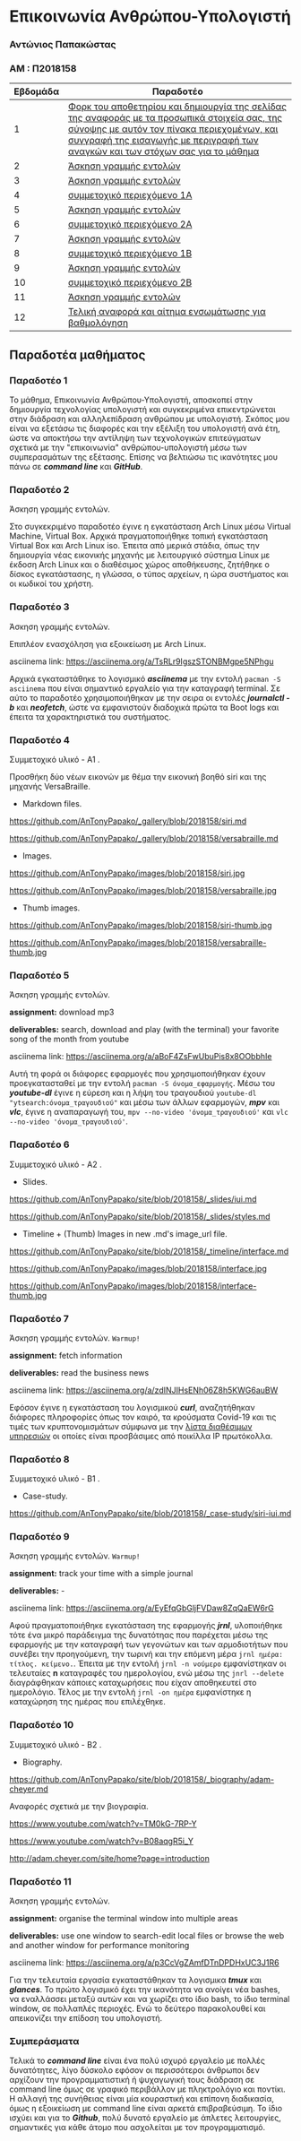 # Επικοινωνία Ανθρώπου-Υπολογιστή

### **Αντώνιος Παπακώστας**

### **ΑΜ : Π2018158**

| Εβδομάδα | Παραδοτέο |
| --- | --- |
| 1 | [Φορκ του αποθετηρίου και δημιουργία της σελίδας της αναφοράς με τα προσωπικά στοιχεία σας, της σύνοψης με αυτόν τον πίνακα περιεχομένων, και συγγραφή της εισαγωγής με περιγραφή των αναγκών και των στόχων σας για το μάθημα](#παραδοτέο-1) |
| 2 | [Άσκηση γραμμής εντολών](#παραδοτέο-2) |
| 3 | [Άσκηση γραμμής εντολών](#παραδοτέο-3) |
| 4 | [συμμετοχικό περιεχόμενο 1A](#παραδοτέο-4) |
| 5 | [Άσκηση γραμμής εντολών](#παραδοτέο-5) |
| 6 | [συμμετοχικό περιεχόμενο 2A](#παραδοτέο-6) |
| 7 | [Άσκηση γραμμής εντολών](#παραδοτέο-7) |
| 8 | [συμμετοχικό περιεχόμενο 1B](#παραδοτέο-8) |
| 9 | [Άσκηση γραμμής εντολών](#παραδοτέο-9) |
| 10 | [συμμετοχικό περιεχόμενο 2B](#παραδοτέο-10) |
| 11 | [Άσκηση γραμμής εντολών](#παραδοτέο-11) |
| 12 | [Τελική αναφορά και αίτημα ενσωμάτωσης για βαθμολόγηση](#συμπεράσματα) |

## Παραδοτέα μαθήματος

### Παραδοτέο 1

Το μάθημα, Επικοινωνία Ανθρώπου-Υπολογιστή, αποσκοπεί στην δημιουργία τεχνολογίας υπολογιστή και συγκεκριμένα επικεντρώνεται στην διάδραση και αλληλεπίδραση ανθρώπου με υπολογιστή. Σκόπος μου είναι να εξετάσω τις διαφορές και την εξέλιξη του υπολογιστή ανά έτη, ώστε να αποκτήσω την αντίληψη των τεχνολογικών επιτεύγματων σχετικά με την "επικοινωνία" ανθρώπου-υπολογιστή μέσω των συμπερασμάτων της εξέτασης. Επίσης να βελτιώσω τις ικανότητες μου πάνω σε ***command line*** και ***GitHub***.

### Παραδοτέο 2

Άσκηση γραμμής εντολών.

Στο συγκεκριμένο παραδοτέο έγινε η εγκατάσταση Arch Linux μέσω Virtual Machine, Virtual Box. Αρχικά πραγματοποιήθηκε τοπική εγκατάσταση Virtual Box και Arch Linux iso. Έπειτα από μερικά στάδια, όπως την δημιουργία νέας εικονικής μηχανής με λειτουργικό σύστημα Linux με έκδοση Arch Linux και ο διαθέσιμος χώρος αποθήκευσης, ζητήθηκε ο δίσκος εγκατάστασης, η γλώσσα, ο τύπος αρχείων, η ώρα συστήματος και οι κωδικοί του χρήστη.

### Παραδοτέο 3

Άσκηση γραμμής εντολών.

Επιπλέον ενασχόληση για εξοικείωση με Arch Linux.

asciinema link: https://asciinema.org/a/TsRLr9IgszSTONBMgpe5NPhgu

Αρχικά εγκαταστάθηκε το λογισμικό ***asciinema*** με την εντολή ```pacman -S asciinema```  που είναι σημαντικό εργαλείο για την καταγραφή terminal. Σε αύτο το παραδοτέο χρησιμοποιήθηκαν με την σειρα οι εντολές ***journalctl -b*** και ***neofetch***, ώστε να εμφανιστούν διαδοχικά πρώτα τα Boot logs και έπειτα τα χαρακτηριστικά του συστήματος.

### Παραδοτέο 4

Συμμετοχικό υλικό - Α1 .

Προσθήκη δύο νέων εικονών με θέμα την εικονική βοηθό siri και της μηχανής VersaBraille.

- Markdown files.

https://github.com/AnTonyPapako/_gallery/blob/2018158/siri.md

https://github.com/AnTonyPapako/_gallery/blob/2018158/versabraille.md

- Images.

https://github.com/AnTonyPapako/images/blob/2018158/siri.jpg

https://github.com/AnTonyPapako/images/blob/2018158/versabraille.jpg

- Thumb images.

https://github.com/AnTonyPapako/images/blob/2018158/siri-thumb.jpg

https://github.com/AnTonyPapako/images/blob/2018158/versabraille-thumb.jpg

### Παραδοτέο 5

Άσκηση γραμμής εντολών.

**assignment:** download mp3

**deliverables:** search, download and play (with the terminal) your favorite song of the month from youtube

asciinema link: https://asciinema.org/a/aBoF4ZsFwUbuPis8x8OObbhIe

Αυτή τη φορά οι διάφορες εφαρμογές που χρησιμοποιήθηκαν έχουν προεγκατασταθεί με την εντολή ```pacman -S όνομα_εφαρμογής```. Μέσω του ***youtube-dl*** έγινε η εύρεση και η λήψη του τραγουδιού ```youtube-dl "ytsearch:όνομα_τραγουδιού"``` και μέσω των άλλων εφαρμογών, ***mpv*** και ***vlc***, έγινε η αναπαραγωγή του, ```mpv --no-video 'όνομα_τραγουδιού'``` και ```vlc --no-video 'όνομα_τραγουδιού'```.

### Παραδοτέο 6

Συμμετοχικό υλικό - Α2 .

- Slides.

https://github.com/AnTonyPapako/site/blob/2018158/_slides/iui.md

https://github.com/AnTonyPapako/site/blob/2018158/_slides/styles.md

- Timeline + (Thumb) Images in new .md's image_url file.

https://github.com/AnTonyPapako/site/blob/2018158/_timeline/interface.md

https://github.com/AnTonyPapako/images/blob/2018158/interface.jpg

https://github.com/AnTonyPapako/images/blob/2018158/interface-thumb.jpg

### Παραδοτέο 7

Άσκηση γραμμής εντολών. ```Warmup!```

**assignment:** fetch information

**deliverables:** read the business news

asciinema link: https://asciinema.org/a/zdINJIHsENh06Z8h5KWG6auBW

Εφόσον έγινε η εγκατάσταση του λογισμικού ***curl***, αναζητήθηκαν διάφορες πληροφορίες όπως τον καιρό, τα κρούσματα Covid-19 και τις τιμές των κρυπτονομισμάτων σύμφωνα με την [λίστα διαθέσιμων υπηρεσιών](https://github.com/chubin/awesome-console-services) οι οποίες είναι προσβάσιμες από ποικίλλα IP πρωτόκολλα.

### Παραδοτέο 8

Συμμετοχικό υλικό - B1 .

- Case-study.

https://github.com/AnTonyPapako/site/blob/2018158/_case-study/siri-iui.md

### Παραδοτέο 9

Άσκηση γραμμής εντολών. ```Warmup!```

**assignment:** track your time with a simple journal

**deliverables:** -

asciinema link: https://asciinema.org/a/EyEfqGbGljFVDaw8ZqQaEW6rG

Αφού πραγματοποιήθηκε εγκατάσταση της εφαρμογής ***jrnl***, υλοποιήθηκε τότε ένα μικρό παράδειγμα της δυνατότηας που παρέχεται μέσω της εφαρμογής με την καταγραφή των γεγονώτων και των αρμοδιοτήτων που συνέβει την προηγούμενη, την τωρινή και την επόμενη μέρα ```jrnl ημέρα: τίτλος. κείμενο.```. Έπειτα με την εντολή ```jrnl -n νούμερο``` εμφανίστηκαν οι τελευταίες **n** καταγραφές του ημερολογίου, ενώ μέσω της ```jnrl --delete``` διαγράφθηκαν κάποιες καταχωρήσεις που είχαν αποθηκευτεί στο ημερολόγιο. Τέλος με την εντολή ```jrnl -on ημέρα``` εμφανίστηκε η καταχώρηση της ημέρας που επιλέχθηκε.

### Παραδοτέο 10

Συμμετοχικό υλικό - B2 .

- Biography.

https://github.com/AnTonyPapako/site/blob/2018158/_biography/adam-cheyer.md

Αναφορές σχετικά με την βιογραφία.

https://www.youtube.com/watch?v=TM0kG-7RP-Y

https://www.youtube.com/watch?v=B08aqgR5i_Y

http://adam.cheyer.com/site/home?page=introduction

### Παραδοτέο 11

Άσκηση γραμμής εντολών.

**assignment:** organise the terminal window into multiple areas

**deliverables:** use one window to search-edit local files or browse the web and another window for performance monitoring

asciinema link: https://asciinema.org/a/p3CcVgZAmfDTnDPDHxUC3J1R6

Για την τελευταία εργασία εγκαταστάθηκαν τα λογισμικα ***tmux*** και ***glances***. Το πρώτο λογισμικό έχει την ικανότητα να ανοίγει νέα bashes, να εναλλάσσει μεταξύ αυτών και να χωρίζει στο ίδιο bash, το ίδιο terminal window, σε πολλαπλές περιοχές. Ενώ το δεύτερο παρακολουθεί και απεικονίζει την επίδοση του υπολογιστή.

### Συμπεράσματα

Τελικά το ***command line*** είναι ένα πολύ ισχυρό εργαλείο με πολλές δυνατότητες, λίγο δύσκολο εφόσον οι περισσότεροι άνθρωποι δεν αρχίζουν την προγραμματιστική ή ψυχαγωγική τους διάδραση σε command line όμως σε γραφικό περιβάλλον με πληκτρολόγιο και ποντίκι. Η αλλαγή της συνήθειας είναι μία κουραστική και επίπονη διαδικασία, όμως η εξοικείωση με command line είναι αρκετά επιβραβεύσιμη. Το ίδιο ισχύει και για το ***Github***, πολύ δυνατό εργαλείο με άπλετες λειτουργίες, σημαντικές για κάθε άτομο που ασχολείται με τον προγραμματισμό.
